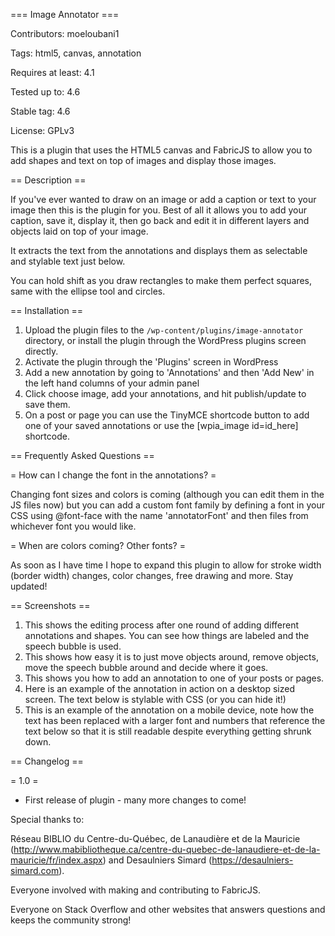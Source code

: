 === Image Annotator ===

Contributors: moeloubani1

Tags: html5, canvas, annotation

Requires at least: 4.1

Tested up to: 4.6

Stable tag: 4.6

License: GPLv3


This is a plugin that uses the HTML5 canvas and FabricJS to allow you to add shapes and text on top of images and display those images. 

== Description ==

If you've ever wanted to draw on an image or add a caption or text to your image then this is the plugin for you. Best of all it allows you to add your caption, save it, display it, then go back and edit it in different layers and objects laid on top of your image.

It extracts the text from the annotations and displays them as selectable and stylable text just below.

You can hold shift as you draw rectangles to make them perfect squares, same with the ellipse tool and circles.

== Installation ==

1. Upload the plugin files to the `/wp-content/plugins/image-annotator` directory, or install the plugin through the WordPress plugins screen directly.
2. Activate the plugin through the 'Plugins' screen in WordPress
3. Add a new annotation by going to 'Annotations' and then 'Add New' in the left hand columns of your admin panel 
4. Click choose image, add your annotations, and hit publish/update to save them.
5. On a post or page you can use the TinyMCE shortcode button to add one of your saved annotations or use the [wpia_image id=id_here] shortcode.


== Frequently Asked Questions ==

= How can I change the font in the annotations? =

Changing font sizes and colors is coming (although you can edit them in the JS files now) but you can add a custom font family by defining a font in your CSS using @font-face with the name 'annotatorFont' and then files from whichever font you would like.

= When are colors coming? Other fonts? =

As soon as I have time I hope to expand this plugin to allow for stroke width (border width) changes, color changes, free drawing and more. Stay updated!

== Screenshots ==

1. This shows the editing process after one round of adding different annotations and shapes. You can see how things are labeled and the speech bubble is used.
2. This shows how easy it is to just move objects around, remove objects, move the speech bubble around and decide where it goes.
3. This shows you how to add an annotation to one of your posts or pages.
4. Here is an example of the annotation in action on a desktop sized screen. The text below is stylable with CSS (or you can hide it!)
5. This is an example of the annotation on a mobile device, note how the text has been replaced with a larger font and numbers that reference the text below so that it is still readable despite everything getting shrunk down.

== Changelog ==

= 1.0 =
* First release of plugin - many more changes to come!

Special thanks to: 

Réseau BIBLIO du Centre-du-Québec, de Lanaudière et de la Mauricie (http://www.mabibliotheque.ca/centre-du-quebec-de-lanaudiere-et-de-la-mauricie/fr/index.aspx) and Desaulniers Simard (https://desaulniers-simard.com).

Everyone involved with making and contributing to FabricJS.

Everyone on Stack Overflow and other websites that answers questions and keeps the community strong!

